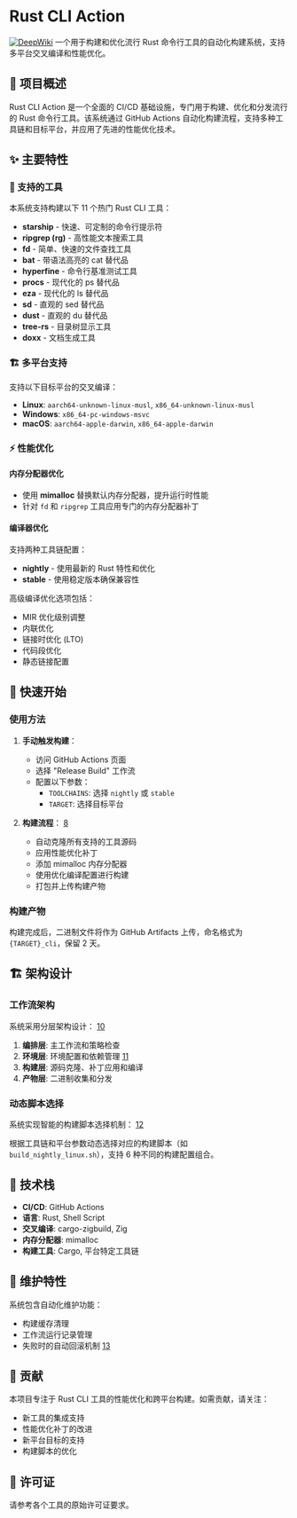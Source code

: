 # Rust CLI Action
[![DeepWiki](https://deepwiki.com/badge.svg)](https://deepwiki.com/reigadegr/rust_cli_action)
一个用于构建和优化流行 Rust 命令行工具的自动化构建系统，支持多平台交叉编译和性能优化。

## 🚀 项目概述

Rust CLI Action 是一个全面的 CI/CD 基础设施，专门用于构建、优化和分发流行的 Rust 命令行工具。该系统通过 GitHub Actions 自动化构建流程，支持多种工具链和目标平台，并应用了先进的性能优化技术。

## ✨ 主要特性

### 🔧 支持的工具

本系统支持构建以下 11 个热门 Rust CLI 工具：

- **starship** - 快速、可定制的命令行提示符
- **ripgrep (rg)** - 高性能文本搜索工具
- **fd** - 简单、快速的文件查找工具
- **bat** - 带语法高亮的 cat 替代品
- **hyperfine** - 命令行基准测试工具
- **procs** - 现代化的 ps 替代品
- **eza** - 现代化的 ls 替代品
- **sd** - 直观的 sed 替代品
- **dust** - 直观的 du 替代品
- **tree-rs** - 目录树显示工具
- **doxx** - 文档生成工具

### 🏗️ 多平台支持

支持以下目标平台的交叉编译：

- **Linux**: `aarch64-unknown-linux-musl`, `x86_64-unknown-linux-musl`
- **Windows**: `x86_64-pc-windows-msvc`
- **macOS**: `aarch64-apple-darwin`, `x86_64-apple-darwin`

### ⚡ 性能优化

#### 内存分配器优化
- 使用 **mimalloc** 替换默认内存分配器，提升运行时性能
- 针对 `fd` 和 `ripgrep` 工具应用专门的内存分配器补丁

#### 编译器优化
支持两种工具链配置：
- **nightly** - 使用最新的 Rust 特性和优化
- **stable** - 使用稳定版本确保兼容性

高级编译优化选项包括：
- MIR 优化级别调整
- 内联优化
- 链接时优化 (LTO)
- 代码段优化
- 静态链接配置

## 🚀 快速开始

### 使用方法

1. **手动触发构建**：
   - 访问 GitHub Actions 页面
   - 选择 "Release Build" 工作流
   - 配置以下参数：
     - `TOOLCHAINS`: 选择 `nightly` 或 `stable`
     - `TARGET`: 选择目标平台

2. **构建流程**： [8](#0-7) 
   - 自动克隆所有支持的工具源码
   - 应用性能优化补丁
   - 添加 mimalloc 内存分配器
   - 使用优化编译配置进行构建
   - 打包并上传构建产物

### 构建产物

构建完成后，二进制文件将作为 GitHub Artifacts 上传，命名格式为 `{TARGET}_cli`，保留 2 天。

## 🏗️ 架构设计

### 工作流架构

系统采用分层架构设计： [10](#0-9) 

1. **编排层**: 主工作流和策略检查
2. **环境层**: 环境配置和依赖管理 [11](#0-10) 
3. **构建层**: 源码克隆、补丁应用和编译
4. **产物层**: 二进制收集和分发

### 动态脚本选择

系统实现智能的构建脚本选择机制： [12](#0-11) 

根据工具链和平台参数动态选择对应的构建脚本（如 `build_nightly_linux.sh`），支持 6 种不同的构建配置组合。

## 🔧 技术栈

- **CI/CD**: GitHub Actions
- **语言**: Rust, Shell Script
- **交叉编译**: cargo-zigbuild, Zig
- **内存分配器**: mimalloc
- **构建工具**: Cargo, 平台特定工具链

## 📝 维护特性

系统包含自动化维护功能：
- 构建缓存清理
- 工作流运行记录管理  
- 失败时的自动回滚机制 [13](#0-12) 

## 🤝 贡献

本项目专注于 Rust CLI 工具的性能优化和跨平台构建。如需贡献，请关注：

- 新工具的集成支持
- 性能优化补丁的改进
- 新平台目标的支持
- 构建脚本的优化

## 📄 许可证

请参考各个工具的原始许可证要求。
